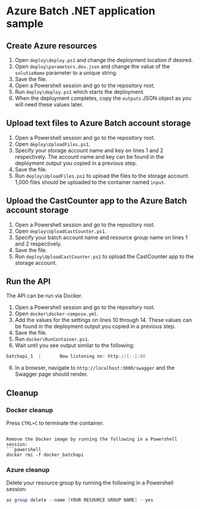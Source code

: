 # Azure Batch .NET application sample

## Create Azure resources
1. Open `deploy\deploy.ps1` and change the deployment location if desired.
2. Open `deploy\parameters.dev.json` and change the value of the `solutioName` parameter to a unique string.
3. Save the file.
4. Open a Powershell session and go to the repository root.
5. Run `deploy\deploy.ps1` which starts the deployment.
6. When the deployment completes, copy the `outputs` JSON object as you will need these values later.

## Upload text files to Azure Batch account storage

1. Open a Powershell session and go to the repository root.
2. Open `deploy\UploadFiles.ps1`.
3. Specify your storage account name and key on lines 1 and 2 respectively. The account name and key can be found in the deployment output you copied in a previous step.
4. Save the file.
5. Run `deploy\UploadFiles.ps1` to upload the files to the storage account. 1,000 files should be uploaded to the container named `input`.

## Upload the CastCounter app to the Azure Batch account storage
1. Open a Powershell session and go to the repository root.
2. Open `deploy\UploadCastCounter.ps1`.
3. Specify your batch account name and resource group name on lines 1 and 2 respectively.
4. Save the file.
5. Run `deploy\UploadCastCounter.ps1` to upload the CastCounter app to the storage account.

## Run the API
The API can be run via Docker.

1. Open a Powershell session and go to the repository root.
2. Open `docker\docker-compose.yml`.
3. Add the values for the settings on lines 10 through 14. These values can be found in the deployment output you copied in a previous step.
4. Save the file.
5. Run `docker\RunContainer.ps1`.
6. Wait until you see output similar to the following:
```powershell
batchapi_1  |       Now listening on: http://[::]:80
```
6. In a browser, navigate to `http://localhost:3000/swagger` and the Swagger page should render.

## Cleanup

### Docker cleanup
Press `CTRL+C` to terminate the container.
```

Remove the Docker image by running the following in a Powershell session:
```powershell
docker rmi -f docker_batchapi
```

### Azure cleanup
Delete your resource group by running the following in a Powershell session:
```powershell
az group delete --name [YOUR RESOURCE GROUP NAME] --yes
```